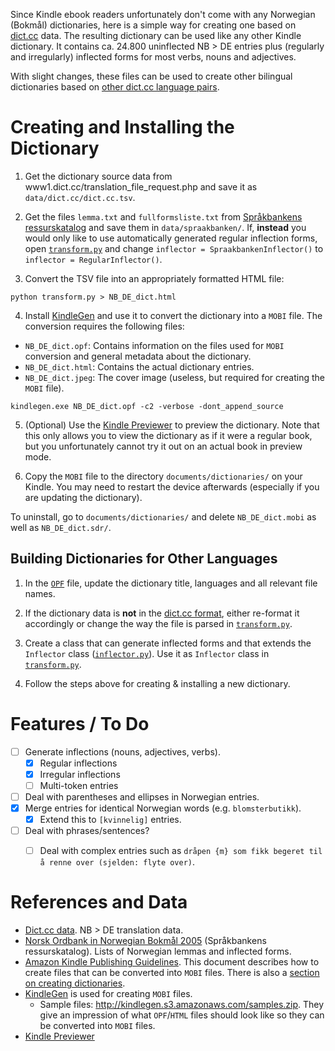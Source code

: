 Since Kindle ebook readers unfortunately don't come with any Norwegian (Bokmål) dictionaries, here is a simple way for creating one based on [dict.cc](deno.dict.cc) data.
The resulting dictionary can be used like any other Kindle dictionary.
It contains ca. 24.800 uninflected NB > DE entries plus (regularly and irregularly) inflected forms for most verbs, nouns and adjectives.

With slight changes, these files can be used to create other bilingual dictionaries based on [other dict.cc language pairs](https://browse.dict.cc/).

# Creating and Installing the Dictionary

1. Get the dictionary source data from www1.dict.cc/translation_file_request.php and save it as `data/dict.cc/dict.cc.tsv`.

2. Get the files `lemma.txt` and `fullformsliste.txt` from [Språkbankens ressurskatalog](https://www.nb.no/sprakbanken/show?serial=oai%3Anb.no%3Asbr-5) and save them in `data/spraakbanken/`.
If, **instead** you would only like to use automatically generated regular inflection forms, open [`transform.py`](/transform.py) and change `inflector = SpraakbankenInflector()` to `inflector = RegularInflector()`.

3. Convert the TSV file into an appropriately formatted HTML file:
```
python transform.py > NB_DE_dict.html
```

4. Install [KindleGen](https://www.amazon.com/gp/feature.html?docId=1000765211) and use it to convert the dictionary into a `MOBI` file. The conversion requires the following files:

- `NB_DE_dict.opf`: Contains information on the files used for `MOBI` conversion and general metadata about the dictionary.
- `NB_DE_dict.html`: Contains the actual dictionary entries.
- `NB_DE_dict.jpeg`: The cover image (useless, but required for creating the `MOBI` file).

```
kindlegen.exe NB_DE_dict.opf -c2 -verbose -dont_append_source
```

5. (Optional) Use the [Kindle Previewer](https://www.amazon.com/gp/feature.html/?docId=1000765261) to preview the dictionary.
Note that this only allows you to view the dictionary as if it were a regular book, but you unfortunately cannot try it out on an actual book in preview mode.

6. Copy the `MOBI` file to the directory `documents/dictionaries/` on your Kindle.
You may need to restart the device afterwards (especially if you are updating the dictionary).


To uninstall, go to `documents/dictionaries/` and delete `NB_DE_dict.mobi` as well as `NB_DE_dict.sdr/`.

## Building Dictionaries for Other Languages

1. In the [`OPF`](/NB_DE_dict.opf) file, update the dictionary title, languages and all relevant file names.

2. If the dictionary data is **not** in the [dict.cc format](/data/dict.cc/README.md), either re-format it accordingly or change the way the file is parsed in [`transform.py`](/transform.py).

3. Create a class that can generate inflected forms and that extends the `Inflector` class ([`inflector.py`](/inflector.py)). Use it as `Inflector` class in [`transform.py`](/transform.py).

4. Follow the steps above for creating & installing a new dictionary.

# Features / To Do

- [ ] Generate inflections (nouns, adjectives, verbs).
  - [x] Regular inflections
  - [x] Irregular inflections
  - [ ] Multi-token entries
- [ ] Deal with parentheses and ellipses in Norwegian entries.
- [x] Merge entries for identical Norwegian words (e.g. `blomsterbutikk`).
  - [x] Extend this to `[kvinnelig]` entries.
- [ ] Deal with phrases/sentences?
  - [ ] Deal with complex entries such as `dråpen {m} som fikk begeret til å renne over (sjelden: flyte over)`.


# References and Data

- [Dict.cc data](https://www1.dict.cc/translation_file_request.php).
NB > DE translation data.
- [Norsk Ordbank in Norwegian Bokmål 2005](https://www.nb.no/sprakbanken/show?serial=oai%3Anb.no%3Asbr-5) (Språkbankens ressurskatalog).
Lists of Norwegian lemmas and inflected forms.
- [Amazon Kindle Publishing Guidelines](https://s3.amazonaws.com/kindlegen/AmazonKindlePublishingGuidelines.pdf).
This document describes how to create files that can be converted into `MOBI` files.
There is also a [section on creating dictionaries](https://s3.amazonaws.com/kindlegen/AmazonKindlePublishingGuidelines.pdf#page=71).
- [KindleGen](https://www.amazon.com/gp/feature.html?docId=1000765211) is used for creating `MOBI` files.
  - Sample files: http://kindlegen.s3.amazonaws.com/samples.zip. They give an impression of what `OPF`/`HTML` files should look like so they can be converted into `MOBI` files.
- [Kindle Previewer](https://www.amazon.com/gp/feature.html/?docId=1000765261)
